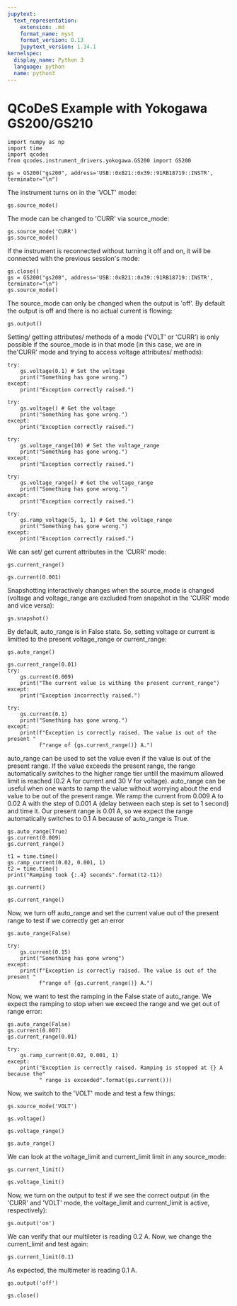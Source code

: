 ```yaml
---
jupytext:
  text_representation:
    extension: .md
    format_name: myst
    format_version: 0.13
    jupytext_version: 1.14.1
kernelspec:
  display_name: Python 3
  language: python
  name: python3
---
```


# QCoDeS Example with Yokogawa GS200/GS210

```{code-cell} ipython3
import numpy as np
import time
import qcodes
from qcodes.instrument_drivers.yokogawa.GS200 import GS200
```

```{code-cell} ipython3
gs = GS200("gs200", address='USB::0xB21::0x39::91RB18719::INSTR', terminator="\n")
```

The instrument turns on in the 'VOLT' mode:

```{code-cell} ipython3
gs.source_mode()
```

The mode can be changed to 'CURR' via source_mode:

```{code-cell} ipython3
gs.source_mode('CURR')
gs.source_mode()
```

If the instrument is reconnected without turning it off and on, it will be connected with the previous session's mode:

```{code-cell} ipython3
gs.close()
gs = GS200("gs200", address='USB::0xB21::0x39::91RB18719::INSTR', terminator="\n")
gs.source_mode()
```

The source_mode can only be changed when the output is 'off'. By default the
output is off and there is no actual current is flowing:

```{code-cell} ipython3
gs.output()
```

Setting/ getting attributes/ methods of a mode ('VOLT' or 'CURR') is only possible if the source_mode is in that mode (in this case, we are in the'CURR' mode and trying to access voltage attributes/ methods):

```{code-cell} ipython3
try:
    gs.voltage(0.1) # Set the voltage
    print("Something has gone wrong.")
except:
    print("Exception correctly raised.")

try:
    gs.voltage() # Get the voltage
    print("Something has gone wrong.")
except:
    print("Exception correctly raised.")

try:
    gs.voltage_range(10) # Set the voltage_range
    print("Something has gone wrong.")
except:
    print("Exception correctly raised.")

try:
    gs.voltage_range() # Get the voltage_range
    print("Something has gone wrong.")
except:
    print("Exception correctly raised.")

try:
    gs.ramp_voltage(5, 1, 1) # Get the voltage_range
    print("Something has gone wrong.")
except:
    print("Exception correctly raised.")
```

We can set/ get current attributes in the 'CURR' mode:

```{code-cell} ipython3
gs.current_range()
```

```{code-cell} ipython3
gs.current(0.001)
```

Snapshotting interactively changes when the source_mode is changed (voltage and voltage_range are excluded from snapshot in the 'CURR' mode and vice versa):

```{code-cell} ipython3
gs.snapshot()
```

By default, auto_range is in False state. So, setting voltage or current is
limitted to the present voltage_range or current_range:

```{code-cell} ipython3
gs.auto_range()
```

```{code-cell} ipython3
gs.current_range(0.01)
try:
    gs.current(0.009)
    print("The current value is withing the present current_range")
except:
    print("Exception incorrectly raised.")

try:
    gs.current(0.1)
    print("Something has gone wrong.")
except:
    print(f"Exception is correctly raised. The value is out of the present "
          f"range of {gs.current_range()} A.")
```

auto_range can be used to set the value even if the value is out of the
present range. If the value exceeds the present range, the range automatically switches to the higher range tier untill the maximum allowed limit is reached (0.2 A for current and 30 V for voltage).
auto_range can be useful when one wants to ramp the value without worrying about the end value to be out of the present range. We ramp the current from 0.009 A to 0.02 A with the step of 0.001 A (delay between each step is set to 1 second) and time it. Our present range is 0.01 A, so we expect the range automatically switches to 0.1 A because of auto_range is True.

```{code-cell} ipython3
gs.auto_range(True)
gs.current(0.009)
gs.current_range()
```

```{code-cell} ipython3
t1 = time.time()
gs.ramp_current(0.02, 0.001, 1)
t2 = time.time()
print("Ramping took {:.4} seconds".format(t2-t1))
```

```{code-cell} ipython3
gs.current()
```

```{code-cell} ipython3
gs.current_range()
```

Now, we turn off auto_range and set the current value out of the present range
to test if we correctly get an error

```{code-cell} ipython3
gs.auto_range(False)
```

```{code-cell} ipython3
try:
    gs.current(0.15)
    print("Something has gone wrong")
except:
    print(f"Exception is correctly raised. The value is out of the present "
          f"range of {gs.current_range()} A.")
```

Now, we want to test the ramping in the False state of auto_range. We expect the ramping to stop when we exceed the range and we get out of range error:

```{code-cell} ipython3
gs.auto_range(False)
gs.current(0.007)
gs.current_range(0.01)
```

```{code-cell} ipython3
try:
    gs.ramp_current(0.02, 0.001, 1)
except:
    print("Exception is correctly raised. Ramping is stopped at {} A because the"
          " range is exceeded".format(gs.current()))

```

Now, we switch to the 'VOLT' mode and test a few things:

```{code-cell} ipython3
gs.source_mode('VOLT')
```

```{code-cell} ipython3
gs.voltage()
```

```{code-cell} ipython3
gs.voltage_range()
```

```{code-cell} ipython3
gs.auto_range()
```

We can look at the voltage_limit and current_limit limit in any source_mode:

```{code-cell} ipython3
gs.current_limit()
```

```{code-cell} ipython3
gs.voltage_limit()
```

Now, we turn on the output to test if we see the correct output (in the 'CURR' and 'VOLT' mode, the voltage_limit and current_limit is active, respectively):

```{code-cell} ipython3
gs.output('on')
```

We can verify that our multileter is reading 0.2 A. Now, we change the current_limit and test again:

```{code-cell} ipython3
gs.current_limit(0.1)
```

As expected, the multimeter is reading 0.1 A.

```{code-cell} ipython3
gs.output('off')
```

```{code-cell} ipython3
gs.close()
```
